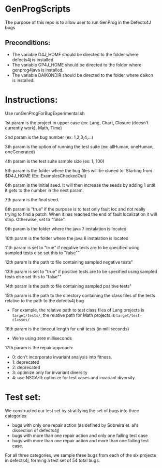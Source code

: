 # GenProgScripts
The purpose of this repo is to allow user to run GenProg in the Defects4J bugs

## Preconditions:

* The variable D4J_HOME should be directed to the folder where defects4j is installed.
* The variable GP4J_HOME should be directed to the folder where genprog4java is installed.
* The variable DAIKONDIR should be directed to the folder where daikon is installed.

# Instructions:

Use runGenProgForBugExperimental.sh

1st param is the project in upper case (ex: Lang, Chart, Closure (doesn't currently work), Math, Time)

2nd param is the bug number (ex: 1,2,3,4,...)

3th param is the option of running the test suite (ex: allHuman, oneHuman, oneGenerated)

4th param is the test suite sample size (ex: 1, 100)

5th param is the folder where the bug files will be cloned to. Starting from $D4J_HOME (Ex: ExamplesCheckedOut)

6th param is the initial seed. It will then increase the seeds by adding 1 until it gets to the number in the next param.

7th param is the final seed.

8th param is \"true\" if the purpose is to test only fault loc and not really trying to find a patch. When it has reached the end of fault localization it will stop. Otherwise, set to \"false\".

9th param is the folder where the java 7 instalation is located

10th param is the folder where the java 8 instalation is located

11th param is set to \"true\" if negative tests are to be specified using sampled tests else set this to \"false\""

12th param is the path to file containing sampled negative tests"

13th param is set to \"true\" if positive tests are to be specified using sampled tests else set this to \"false\""

14th param is the path to file containing sampled positive tests"

15th param is the path to the directory containing the class files of the tests relative to the path to the defects4j bug
- For example, the relative path to test class files of Lang projects is `target/tests/`, the relative path for Math projects is `target/test-classes/`

16th param is the timeout length for unit tests (in milliseconds)
- We're using `3000` milliseconds

17th param is the repair approach: 
- 0: don't incorporate invariant analysis into fitness.
- 1: deprecated
- 2: deprecated
- 3: optimize only for invariant diversity
- 4: use NSGA-II: optimize for test cases and invariant diversity.

# Test set:

We constructed our test set by stratifying the set of bugs into three categories: 
- bugs with only one repair action (as defined by Sobreira et. al's dissection of defects4j)
- bugs with more than one repair action and only one failing test case
- bugs with more than one repair action and more than one failing test case.

For all three categories, 
we sample three bugs from each of the six projects in defects4j, forming a test set of 54 total bugs.
